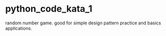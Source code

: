 # python_code_kata_1
random number game. good for simple design pattern practice and basics applications.
